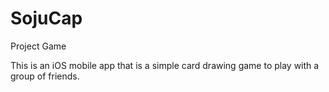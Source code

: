 # SojuCap
Project Game

This is an iOS mobile app that is a simple card drawing game to play with a group of friends.
